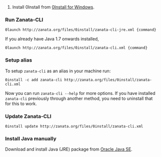 1. Install 0Install from [0Install for Windows](http://0install.net/install-windows.html).

### Run Zanata-CLI

```
0launch http://zanata.org/files/0install/zanata-cli-jre.xml {command}
```

If you already have Java 1.7 onwards installed,
```
0launch http://zanata.org/files/0install/zanata-cli.xml {command}
```

### Setup alias

To setup `zanata-cli` as an alias in your machine run:
```
0install -c add zanata-cli http://zanata.org/files/0install/zanata-cli.xml
```
Now you can run `zanata-cli --help` for more options. If you have installed `zanata-cli` previously through another method, you need to uninstall that for this to work.

### Update Zanata-CLI

```
0install update http://zanata.org/files/0install/zanata-cli.xml
```

### Install Java manually

Download and install Java (JRE) package from [Oracle Java SE](http://www.oracle.com/technetwork/java/javase/downloads/index.html).